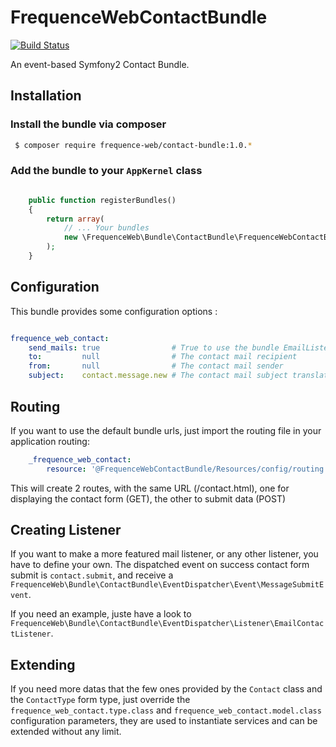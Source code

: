 FrequenceWebContactBundle
=========================

[![Build Status](https://travis-ci.org/yohang/FrequenceWebContactBundle.png?branch=master)](https://travis-ci.org/yohang/FrequenceWebContactBundle)

An event-based Symfony2 Contact Bundle.

Installation
------------

### Install the bundle via composer

```sh
 $ composer require frequence-web/contact-bundle:1.0.*
```

### Add the bundle to your `AppKernel` class

```php

    public function registerBundles()
    {
        return array(
            // ... Your bundles
            new \FrequenceWeb\Bundle\ContactBundle\FrequenceWebContactBundle(),
        );
    }

```

Configuration
-------------

This bundle provides some configuration options :

```yaml

frequence_web_contact:
    send_mails: true                # True to use the bundle EmailListener that send emails when contact form is submited
    to:         null                # The contact mail recipient
    from:       null                # The contact mail sender
    subject:    contact.message.new # The contact mail subject translation key

```

Routing
-------

If you want to use the default bundle urls, just import the routing file in your application routing:

```yaml
    _frequence_web_contact:
        resource: '@FrequenceWebContactBundle/Resources/config/routing.xml'
```

This will create 2 routes, with the same URL (/contact.html), one for displaying the contact
form (GET), the other to submit data (POST)

Creating Listener
-----------------

If you want to make a more featured mail listener, or any other listener, you have to define your own.
The dispatched event on success contact form submit is `contact.submit`, and receive a
`FrequenceWeb\Bundle\ContactBundle\EventDispatcher\Event\MessageSubmitEvent`.

If you need an example, juste have a look to
`FrequenceWeb\Bundle\ContactBundle\EventDispatcher\Listener\EmailContactListener`.

Extending
---------

If you need more datas that the few ones provided by the `Contact` class and the `ContactType` form type, just
override the `frequence_web_contact.type.class` and `frequence_web_contact.model.class` configuration parameters,
they are used to instantiate services and can be extended without any limit.
